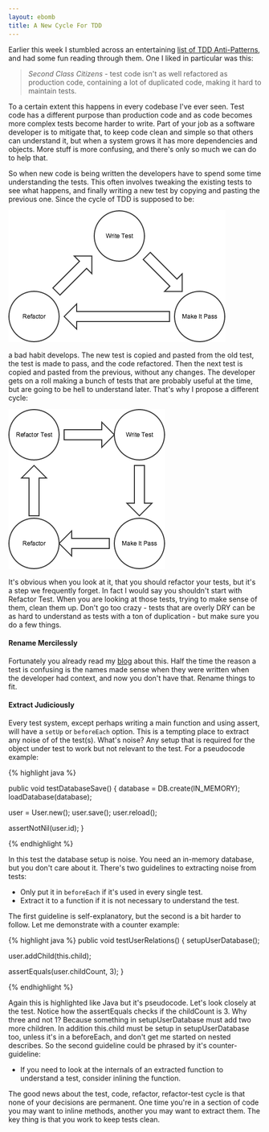 ```yaml
---
layout: ebomb
title: A New Cycle For TDD
---
```


Earlier this week I stumbled across an entertaining [list of TDD Anti-Patterns](http://stackoverflow.com/questions/333682/unit-testing-anti-patterns-catalogue), and had some fun reading through them. One I liked in particular was this:

>*Second Class Citizens* - test code isn't as well refactored as production code, containing a lot of duplicated code, making it hard to maintain tests.

To a certain extent this happens in every codebase I've ever seen. Test code has a different purpose than production code and as code becomes more complex tests become harder to write. Part of your job as a software developer is to mitigate that, to keep code clean and simple so that others can understand it, but when a system grows it has more dependencies and objects. More stuff is more confusing, and there's only so much we can do to help that.

So when new code is being written the developers have to spend some time understanding the tests. This often involves tweaking the existing tests to see what happens, and finally writing a new test by copying and pasting the previous one. Since the cycle of TDD is supposed to be:

![Alt text](/images/test_drive_refactor.png)

a bad habit develops. The new test is copied and pasted from the old test, the test is made to pass, and the code refactored. Then the next test is copied and pasted from the previous, without any changes. The developer gets on a roll making a bunch of tests that are probably useful at the time, but are going to be hell to understand later. That's why I propose a different cycle:

![Alt text](/images/test_drive_refactor_refactor_test.png)

It's obvious when you look at it, that you should refactor your tests, but it's a step we frequently forget. In fact I would say you shouldn't start with Refactor Test. When you are looking at those tests, trying to make sense of them, clean them up. Don't go too crazy - tests that are overly DRY can be as hard to understand as tests with a ton of duplication - but make sure you do a few things.

#### Rename Mercilessly

Fortunately you already read my [blog](software-development/2015/01/24/one-practice-to-adopt-today.html) about this. Half the time the reason a test is confusing is the names made sense when they were written when the developer had context, and now you don't have that. Rename things to fit.

#### Extract Judiciously

Every test system, except perhaps writing a main function and using assert, will have a `setUp` or `beforeEach` option. This is a tempting place to extract any noise of of the test(s). What's noise? Any setup that is required for the object under test to work but not relevant to the test. For a pseudocode example:

{% highlight java %}

public void testDatabaseSave() {
  database = DB.create(IN_MEMORY);
  loadDatabase(database);

  user = User.new();
  user.save();
  user.reload();

  assertNotNil(user.id);
}

{% endhighlight %}

In this test the database setup is noise. You need an in-memory database, but you don't care about it. There's two guidelines to extracting noise from tests:

* Only put it in `beforeEach` if it's used in every single test.
* Extract it to a function if it is not necessary to understand the test.

The first guideline is self-explanatory, but the second is a bit harder to follow. Let me demonstrate with a counter example:

{% highlight java %}
public void testUserRelations() {
  setupUserDatabase();

  user.addChild(this.child);

  assertEquals(user.childCount, 3);
}

{% endhighlight %}

Again this is highlighted like Java but it's pseudocode. Let's look closely at the test. Notice how the assertEquals checks if the childCount is 3. Why three and not 1? Because something in setupUserDatabase must add two more children. In addition this.child must be setup in setupUserDatabase too, unless it's in a beforeEach, and don't get me started on nested describes. So the second guideline could be phrased by it's counter-guideline:

* If you need to look at the internals of an extracted function to understand a test, consider inlining the function.

The good news about the test, code, refactor, refactor-test cycle is that none of your decisions are permanent. One time you're in a section of code you may want to inline methods, another you may want to extract them. The key thing is that you work to keep tests clean.

